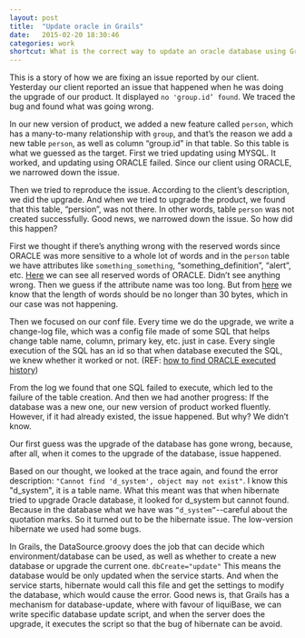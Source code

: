 ```yaml
---
layout: post
title:  "Update oracle in Grails"
date:   2015-02-20 18:30:46
categories: work
shortcut: What is the correct way to update an oracle database using Grails....
---
```

This is a story of how we are fixing an issue reported by our client.
Yesterday our client reported an issue that happened when he was doing the upgrade of our product. It displayed `no 'group.id’ found`. 
We traced the bug and found what was going wrong.

In our new version of product, we added a new feature called `person`, which has a many-to-many relationship with `group`, and that’s the reason we add a new table `person`, as well as column “group.id” in that table. So this table is what we guessed as the target. 
First we tried updating using MYSQL. It worked, and updating using ORACLE failed. Since our client using ORACLE, we narrowed down the issue.

Then we tried to reproduce the issue. According to the client’s description, we did the upgrade. And when we tried to upgrade the product, we found that this table, “persion”, was not there. In other words, table `person` was not created successfully. Good news, we narrowed down the issue. 
So how did this happen? 

First we thought if there’s anything wrong with the reserved words since ORACLE was more sensitive to a whole lot of words and in the `person` table we have attributes like `something_something`, “something_definition”, “alert”, etc.  [Here][oracle_reserve] we can see all reserved words of ORACLE. Didn’t see anything wrong. Then we guess if the attribute name was too long. But from [here][attr_length] we know that the length of words should be no longer than 30 bytes, which in our case was not happening.

Then we focused on our conf file. Every time we do the upgrade, we write a change-log file, which was a config file made of some SQL that helps change table name, column, primary key, etc. just in case. Every single execution of the SQL has an id so that when database executed the SQL, we knew whether it worked or not. (REF: [how to find ORACLE executed history][how_to])

From the log we found that one SQL failed to execute, which led to the failure of the table creation. And then we had another progress: If the database was a new one, our new version of product worked fluently. However, if it had already existed, the issue happened. 
But why? We didn’t know.

Our first guess was the upgrade of the database has gone wrong, because, after all, when it comes to the upgrade of the database, issue happened.

Based on our thought, we looked at the trace again, and found the error description: `"Cannot find 'd_system', object may not exist"`. I know this "d_system", it is a table name. What this meant was that when hibernate tried to upgrade Oracle database, it looked for d_system but cannot found. Because in the database what we have was `“d_system”`--careful about the quotation marks. 
So it turned out to be the hibernate issue. The low-version hibernate we used had some bugs.

In Grails, the DataSource.groovy does the job that can decide which environment/database can be used, as well as whether to create a new database or upgrade the current one. 
`dbCreate="update"`
This means the database would be only updated when the service starts. And when the service starts, hibernate would call this file and get the settings to modify the database, which would cause the error. Good news is, that Grails has a mechanism for database-update, where with favour of liquiBase, we can write specific database update script, and when the server does the upgrade, it executes the script so that the bug of hibernate can be avoid.

[oracle_reserve]: http://docs.oracle.com/cd/B19306_01/em.102/b40103/app_oracle_reserved_words.htm
[attr_length]:http://stackoverflow.com/questions/18248318/change-table-column-index-names-size-in-oracle-11g-or-12c
[how_to]: http://geeks.vivavivu.com/2013/10/oracle-check-history-of-executed-queries.html